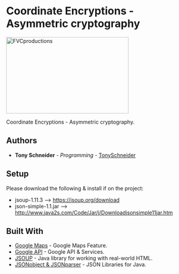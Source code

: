 # Coordinate Encryptions - Asymmetric cryptography

<img src="https://image.prntscr.com/image/0Q7iEsxMR3u95lyikoXvEA.png" title="FVCproductions" alt="FVCproductions" height="205" width="329">

Coordinate Encryptions - Asymmetric cryptography.

## Authors

* **Tony Schneider** - *Programming* - [TonySchneider](https://github.com/tonySchneider)

## Setup

Please download the following & install if on the project:
* jsoup-1.11.3 --> https://jsoup.org/download
* json-simple-1.1.jar --> http://www.java2s.com/Code/Jar/j/Downloadjsonsimple11jar.htm

## Built With

* [Google Maps](https://www.google.com/maps/) - Google Maps Feature.
* [Google API](https://console.developers.google.com/) - Google API & Services.
* [JSOUP](https://jsoup.org/) - Java library for working with real-world HTML.
* [JSONobject & JSONparser](https://developer.android.com/reference/org/json/JSONObject) - JSON Libraries for Java.
